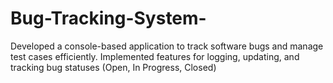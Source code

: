 # Bug-Tracking-System-
Developed a console-based application to track software bugs and manage test cases efficiently. Implemented features for logging, updating, and tracking bug statuses (Open, In Progress, Closed)
